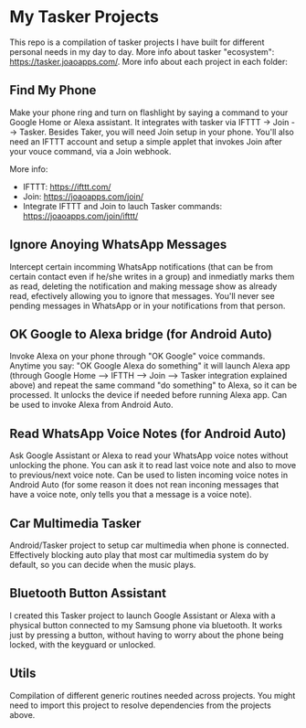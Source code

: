 # My Tasker Projects

This repo is a compilation of tasker projects I have built for different personal needs in my day to day. More info about tasker "ecosystem": https://tasker.joaoapps.com/. More info about each project in each folder:

## Find My Phone

Make your phone ring and turn on flashlight by saying a command to your Google Home or Alexa assistant. It integrates with tasker via IFTTT -> Join --> Tasker. Besides Taker, you will need Join setup in your phone. You'll also need an IFTTT account and setup a simple applet that invokes Join after your vouce command, via a Join webhook.

More info: 

- IFTTT: https://ifttt.com/
- Join: https://joaoapps.com/join/
- Integrate IFTTT and Join to lauch Tasker commands: https://joaoapps.com/join/ifttt/

## Ignore Anoying WhatsApp Messages

Intercept certain incomming WhatsApp notifications (that can be from certain contact even if he/she writes in a group) and inmediatly marks them as read, deleting the notification and making message show as already read, efectively allowing you to ignore that messages. You'll never see pending messages in WhatsApp or in your notifications from that person.

## OK Google to Alexa bridge (for Android Auto)

Invoke Alexa on your phone through "OK Google" voice commands. Anytime you say: "OK Google Alexa do something" it will launch Alexa app (through Google Home --> IFTTH -->  Join --> Tasker integration explained above) and repeat the same command "do something" to Alexa, so it can be processed. It unlocks the device if needed before running Alexa app. Can be used to invoke Alexa from Android Auto.

## Read WhatsApp Voice Notes (for Android Auto)

Ask Google Assistant or Alexa to read your WhatsApp voice notes without unlocking the phone. You can ask it to read last voice note and also to move to previous/next voice note. Can be used to listen incoming voice notes in Android Auto (for some reason it does not rean inconing messages that have a voice note, only tells you that a message is a voice note).

## Car Multimedia Tasker
  
Android/Tasker project to setup car multimedia when phone is connected. Effectively blocking auto play that most car multimedia system do by default, so you can decide when the music plays.

## Bluetooth Button Assistant

I created this Tasker project to launch Google Assistant or Alexa with a physical button connected to my Samsung phone via bluetooth. It works just by pressing a button, without having to worry about the phone being locked, with the keyguard or unlocked. 

## Utils

Compilation of different generic routines needed across projects. You might need to import this project to resolve dependencies from the projects above.
